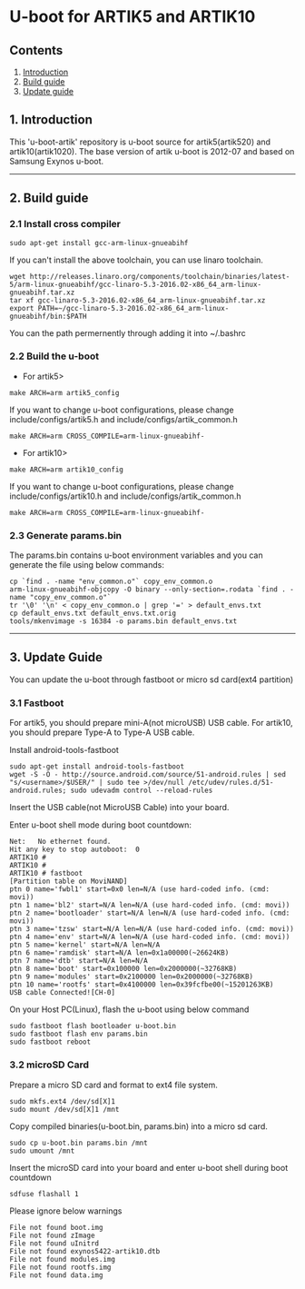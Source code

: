 # U-boot for ARTIK5 and ARTIK10
## Contents
1. [Introduction](#1-introduction)
2. [Build guide](#2-build-guide)
3. [Update guide](#3-update-guide)

## 1. Introduction
This 'u-boot-artik' repository is u-boot source for artik5(artik520) and
artik10(artik1020). The base version of artik u-boot is 2012-07 and based
on Samsung Exynos u-boot.

---
## 2. Build guide
### 2.1 Install cross compiler
```
sudo apt-get install gcc-arm-linux-gnueabihf
```
If you can't install the above toolchain, you can use linaro toolchain.
```
wget http://releases.linaro.org/components/toolchain/binaries/latest-5/arm-linux-gnueabihf/gcc-linaro-5.3-2016.02-x86_64_arm-linux-gnueabihf.tar.xz
tar xf gcc-linaro-5.3-2016.02-x86_64_arm-linux-gnueabihf.tar.xz
export PATH=~/gcc-linaro-5.3-2016.02-x86_64_arm-linux-gnueabihf/bin:$PATH
```
You can the path permernently through adding it into ~/.bashrc

### 2.2 Build the u-boot
+ For artik5>
```
make ARCH=arm artik5_config
```
If you want to change u-boot configurations, please change include/configs/artik5.h and include/configs/artik_common.h

```
make ARCH=arm CROSS_COMPILE=arm-linux-gnueabihf-
```

+ For artik10>
```
make ARCH=arm artik10_config
```
If you want to change u-boot configurations, please change include/configs/artik10.h and include/configs/artik_common.h

```
make ARCH=arm CROSS_COMPILE=arm-linux-gnueabihf-
```

### 2.3 Generate params.bin
The params.bin contains u-boot environment variables and you can generate the file using below commands:
```
cp `find . -name "env_common.o"` copy_env_common.o
arm-linux-gnueabihf-objcopy -O binary --only-section=.rodata `find . -name "copy_env_common.o"`
tr '\0' '\n' < copy_env_common.o | grep '=' > default_envs.txt
cp default_envs.txt default_envs.txt.orig
tools/mkenvimage -s 16384 -o params.bin default_envs.txt
```

---
## 3. Update Guide
You can update the u-boot through fastboot or micro sd card(ext4 partition)

### 3.1 Fastboot
For artik5, you should prepare mini-A(not microUSB) USB cable.
For artik10, you should prepare Type-A to Type-A USB cable.

Install android-tools-fastboot
```
sudo apt-get install android-tools-fastboot
wget -S -O - http://source.android.com/source/51-android.rules | sed "s/<username>/$USER/" | sudo tee >/dev/null /etc/udev/rules.d/51-android.rules; sudo udevadm control --reload-rules
```

Insert the USB cable(not MicroUSB Cable) into your board.

Enter u-boot shell mode during boot countdown:
```
Net:   No ethernet found.
Hit any key to stop autoboot:  0
ARTIK10 #
ARTIK10 #
ARTIK10 # fastboot
[Partition table on MoviNAND]
ptn 0 name='fwbl1' start=0x0 len=N/A (use hard-coded info. (cmd: movi))
ptn 1 name='bl2' start=N/A len=N/A (use hard-coded info. (cmd: movi))
ptn 2 name='bootloader' start=N/A len=N/A (use hard-coded info. (cmd: movi))
ptn 3 name='tzsw' start=N/A len=N/A (use hard-coded info. (cmd: movi))
ptn 4 name='env' start=N/A len=N/A (use hard-coded info. (cmd: movi))
ptn 5 name='kernel' start=N/A len=N/A
ptn 6 name='ramdisk' start=N/A len=0x1a00000(~26624KB)
ptn 7 name='dtb' start=N/A len=N/A
ptn 8 name='boot' start=0x100000 len=0x2000000(~32768KB)
ptn 9 name='modules' start=0x2100000 len=0x2000000(~32768KB)
ptn 10 name='rootfs' start=0x4100000 len=0x39fcfbe00(~15201263KB)
USB cable Connected![CH-0]
```

On your Host PC(Linux), flash the u-boot using below command
```
sudo fastboot flash bootloader u-boot.bin
sudo fastboot flash env params.bin
sudo fastboot reboot
```

### 3.2 microSD Card
Prepare a micro SD card and format to ext4 file system.
```
sudo mkfs.ext4 /dev/sd[X]1
sudo mount /dev/sd[X]1 /mnt
```
Copy compiled binaries(u-boot.bin, params.bin) into a micro sd card.
```
sudo cp u-boot.bin params.bin /mnt
sudo umount /mnt
```

Insert the microSD card into your board and enter u-boot shell during boot countdown
```
sdfuse flashall 1
```

Please ignore below warnings
```
File not found boot.img
File not found zImage
File not found uInitrd
File not found exynos5422-artik10.dtb
File not found modules.img
File not found rootfs.img
File not found data.img
```
